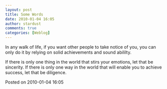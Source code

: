 ```yaml
---
layout: post
title: Some Words
date: 2010-01-04 16:05
author: stardust
comments: true
categories: [Weblog]
---
```

In any walk of life, if you want other people to take notice of you, you can only do it by relying on solid achievements and sound abililty.

If there is only one thing in the world that stirs your emotions, let that 
be sincerity. If there is only one way in the world that will enable you to 
achieve success, let that be diligence.

Posted on 2010-01-04 16:05
